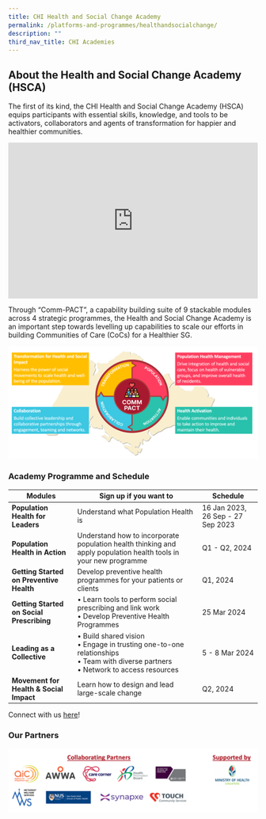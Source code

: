 ```yaml
---
title: CHI Health and Social Change Academy
permalink: /platforms-and-programmes/healthandsocialchange/
description: ""
third_nav_title: CHI Academies
---
```

## About the Health and Social Change Academy (HSCA) 


The first of its kind, the CHI Health and Social Change Academy (HSCA) equips participants with essential skills, knowledge, and tools to be activators, collaborators and agents of transformation for happier and healthier communities.

 <style>
    .video-container {
      display: flex;
      justify-content: center;
      align-items: center;
    }
  </style>
<div class="video-container">

<iframe allowfullscreen="" allow="accelerometer; autoplay; clipboard-write; encrypted-media; gyroscope; picture-in-picture; web-share" frameborder="0" title="YouTube video player" src="https://www.youtube.com/embed/mUKfVF3YQeo?si=SIukPBF-fAnRfvL0" height="315" width="560"></iframe></div>

Through “Comm-PACT”, a capability building suite of 9 stackable modules across 4 strategic programmes, the Health and Social Change Academy is an important step towards levelling up capabilities to scale our efforts in building Communities of Care (CoCs) for a Healthier SG.

![](/images/commpact.png) 

<h3> Academy Programme and Schedule </h3>

| Modules | Sign up if you want to | Schedule |
| -------- | -------- | -------- |
| **Population Health for Leaders**     | Understand what Population Health is   | 16 Jan 2023, 26 Sep - 27 Sep 2023     |
| **Population Health in Action**     | Understand how to incorporate population health thinking and apply population health tools in your new programme    | Q1 - Q2, 2024     |
| **Getting Started on Preventive Health**   | Develop preventive health programmes for your patients or clients     | Q1, 2024     |
| **Getting Started on Social Prescribing**    | • Learn tools to perform social prescribing and link work <br> • Develop Preventive Health Programmes     | 25 Mar 2024    |
| **Leading as a Collective**   | • Build shared vision <br> • Engage in trusting one-to-one relationships <br> • Team with diverse partners <br> • Network to access resources   | 5 - 8 Mar 2024    |
| **Movement for Health &amp; Social Impact**  | Learn how to design and lead large-scale change     | Q2, 2024     |

Connect with us [here](https://for.sg/chi-hsca)!

<h3> Our Partners</h3>

![](/images/hsca%20partners_v2.PNG)